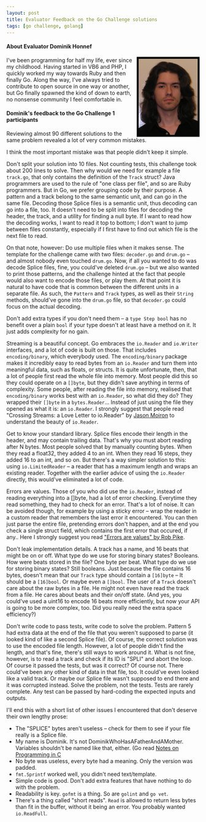 ```yaml
---
layout: post
title: Evaluator Feedback on the Go Challenge solutions
tags: [go challenge, golang]
---
```


#### About Evaluator Dominik Honnef

<img align="right" src="/images/dominik-honnef.png" alt="Dominik Honnef" title="Dominik Honnef" style="border:5px solid black" />
I've been programming for half my life, ever since my childhood. Having started in VB6 and PHP, I quickly worked my way towards Ruby and then finally Go. Along the way, I've always tried to contribute to open source in one way or another, but Go finally spawned the kind of down to earth, no nonsense community I feel comfortable in.

#### Dominik's feedback to the Go Challenge 1 participants

Reviewing almost 90 different solutions to the same problem revealed a lot of very common mistakes.

I think the most important mistake was that people didn't keep it simple.

Don't split your solution into 10 files. Not counting tests, this challenge took about 200 lines to solve. Then why would we need for example a file `track.go`, that only contains the definition of the `Track` struct? Java programmers are used to the rule of "one class per file", and so are Ruby programmers. But in Go, we prefer grouping code by their purpose. A pattern and a track belong to the same semantic unit, and can go in the same file. Decoding those Splice files is a semantic unit, thus decoding can go into a file, too. It doesn't need to be split into files for decoding the header, the track, and a utility for finding a null byte. If I want to read how the decoding works, I want to read it top to bottom; I don't want to jump between files constantly, especially if I first have to find out which file is the next file to read.

On that note, however: Do use multiple files when it makes sense. The template for the challenge came with two files: `decoder.go` and `drum.go` – and almost nobody even touched `drum.go`. Now, if all you wanted to do was decode Splice files, fine, you could've deleted `drum.go` – but we also wanted to print those patterns, and the challenge hinted at the fact that people would also want to encode those files, or play them. At that point it is natural to have code that is common between the different units in a separate file. As such, the `Pattern` and `Track` types, as well as their `String` methods, should've gone into the `drum.go` file, so that `decoder.go` could focus on the actual decoding.

Don't add extra types if you don't need them – a `type Step bool` has no benefit over a plain `bool` if your type doesn't at least have a method on it. It just adds complexity for no gain.

Streaming is a beautiful concept. Go embraces the `io.Reader` and `io.Writer` interfaces, and a lot of code is built on those. That includes `encoding/binary`, which everybody used. The `encoding/binary` package makes it incredibly easy to read bytes from an `io.Reader` and turn them into meaningful data, such as floats, or structs. It is quite unfortunate, then, that a lot of people first read the whole file into memory. Most people did this so they could operate on a `[]byte`, but they didn't save anything in terms of complexity. Some people, after reading the file into memory, realised that `encoding/binary` works best with an `io.Reader`, so what did they do? They wrapped their `[]byte` in a `bytes.Reader`… Instead of just using the file they opened as what it is: an `io.Reader`. I strongly suggest that people read "Crossing Streams: a Love Letter to
io.Reader" by [Jason Moiron](http://jmoiron.net/blog/crossing-streams-a-love-letter-to-ioreader/) to understand the beauty of `io.Reader`.

Get to know your standard library. Splice files encode their length in the header, and may contain trailing data. That's why you must abort reading after N bytes. Most people solved that by manually counting bytes. When they read a float32, they added 4 to an int. When they read 16 steps, they added 16 to an int, and so on. But there's a way simpler solution to this: using `io.LimitedReader` – a reader that has a maximum length and wraps an existing reader. Together with the earlier advice of using the `io.Reader` directly, this would've eliminated a lot of code.

Errors are values. Those of you who did use the `io.Reader`, instead of reading everything into a []byte, had a lot of error checking. Everytime they read something, they had to check for an error. That's a lot of noise. It can be avoided though, for example by using a sticky error – wrap the reader in a custom reader that remembers the last error it encountered. You can then just parse the entire file, pretending errors don't happen, and at the end you check a single struct field, which contains the first error that occured, if any.. Here I strongly suggest you read ["Errors are values" by Rob Pike](http://blog.golang.org/errors-are-values).

Don't leak implementation details. A track has a name, and 16 beats that might be on or off. What type do we use for storing binary states? Booleans. How were beats stored in the file? One byte per beat. What type do we use for storing binary states? Still booleans. Just because the file contains 16 bytes, doesn't mean that our `Track` type should contain a `[16]byte` – It should be a `[16]bool`. Or maybe even a `[]bool`. The user of a `Track` doesn't care about the raw bytes in a file. He might not even have read the track from a file. He cares about beats and their on/off state. (And yes, you could've used a uint16 to encode 16 beats more efficiently, but now your API is going to be more complex, too. Did you really need the extra space
efficiency?)

Don't write code to pass tests, write code to solve the problem. Pattern 5 had extra data at the end of the file that you weren't supposed to parse (it looked kind of like a second Splice file). Of course, the correct solution was to use the encoded file length. However, a lot of people didn't find the length, and that's fine, there's still ways to work around it. What is not fine, however, is to read a track and check if its ID is "SPLI" and abort the loop. Of course it passed the tests, but was it correct? Of course not. There could've been any other kind of data in that file, too. It could've even looked like a valid track. Or maybe our Splice file wasn't supposed to end there and it was corrupted instead. Solve the problem, not the tests. Tests are rarely complete. Any test can be passed by hard-coding the expected inputs and outputs.

I'll end this with a short list of other issues I encountered that don't deserve their own lengthy prose:

- The "SPLICE" bytes aren't useless – check for them to see if your file really is a Splice file.
- My name is Dominik. It's not DominikWhoHasAFatherAndAMother. Variables shouldn't be named like that, either. (Go read
  [Notes on Programming in C](http://doc.cat-v.org/bell_labs/pikestyle)
- No byte was useless, every byte had a meaning. Only the version was padded.
- `fmt.Sprintf` worked well, you didn't need text/template.
- Simple code is good. Don't add extra features that have nothing to do with the problem.
- Readability is key. `gofmt` is a thing. So are `golint` and `go vet`.
- There's a thing called "short reads". `Read` is allowed to return less bytes than fit in the buffer, without it being an error. You probably wanted `io.ReadFull`.


